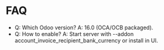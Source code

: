 # FAQ

- Q: Which Odoo version? A: 16.0 (OCA/OCB packaged).
- Q: How to enable? A: Start server with --addon account_invoice_recipient_bank_currency or install in UI.
